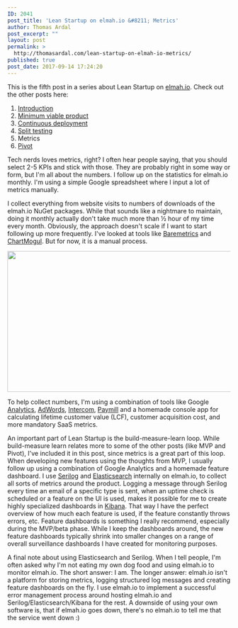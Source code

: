 ```yaml
---
ID: 2041
post_title: 'Lean Startup on elmah.io &#8211; Metrics'
author: Thomas Ardal
post_excerpt: ""
layout: post
permalink: >
  http://thomasardal.com/lean-startup-on-elmah-io-metrics/
published: true
post_date: 2017-09-14 17:24:20
---
```

This is the fifth post in a series about Lean Startup on <a href="https://elmah.io/">elmah.io</a>. Check out the other posts here:

<ol>
<li><a href="http://thomasardal.com/lean-startup-on-elmah-io-introduction/">Introduction</a></li>
<li><a href="http://thomasardal.com/lean-startup-on-elmah-io-minimum-viable-product/">Minimum viable product</a></li>
<li><a href="http://thomasardal.com/lean-startup-on-elmah-io-continuous-deployment/">Continuous deployment</a></li>
<li><a href="http://thomasardal.com/lean-startup-on-elmah-io-split-testing/">Split testing</a></li>
<li>Metrics</li>
<li><a href="http://thomasardal.com/lean-startup-on-elmah-io-pivot/">Pivot</a></li>
</ol>

Tech nerds loves metrics, right? I often hear people saying, that you should select 2-5 KPIs and stick with those. They are probably right in some way or form, but I'm all about the numbers. I follow up on the statistics for elmah.io monthly. I'm using a simple Google spreadsheet where I input a lot of metrics manually.

I collect everything from website visits to numbers of downloads of the elmah.io NuGet packages. While that sounds like a nightmare to maintain, doing it monthly actually don't take much more than ½ hour of my time every month. Obviously, the approach doesn't scale if I want to start following up more frequently. I've looked at tools like <a href="https://baremetrics.com/" target="_blank">Baremetrics</a> and <a href="https://chartmogul.com/" target="_blank">ChartMogul</a>. But for now, it is a manual process.

<img src="http://thomasardal.com/wp-content/uploads/2017/09/saas_charts-768x318.png" alt="" width="768" height="318" class="aligncenter size-medium_large wp-image-2065" />

To help collect numbers, I'm using a combination of tools like Google <a href="https://analytics.google.com/" target="_blank">Analytics</a>, <a href="https://adwords.google.com/home/" target="_blank">AdWords</a>, <a href="https://www.intercom.com/" target="_blank">Intercom</a>, <a href="https://www.paymill.com/" target="_blank">Paymill</a> and a homemade console app for calculating lifetime customer value (LCF), customer acquisition cost, and more mandatory SaaS metrics.

An important part of Lean Startup is the build-measure-learn loop. While build-measure learn relates more to some of the other posts (like MVP and Pivot), I've included it in this post, since metrics is a great part of this loop. When developing new features using the thoughts from MVP, I usually follow up using a combination of Google Analytics and a homemade feature dashboard. I use <a href="https://serilog.net/" target="_blank">Serilog</a> and <a href="https://www.elastic.co/products/elasticsearch" target="_blank">Elasticsearch</a> internally on elmah.io, to collect all sorts of metrics around the product. Logging a message through Serilog every time an email of a specific type is sent, when an uptime check is scheduled or a feature on the UI is used, makes it possible for me to create highly specialized dashboards in <a href="https://www.elastic.co/products/kibana" target="_blank">Kibana</a>. That way I have the perfect overview of how much each feature is used, if the feature constantly throws errors, etc. Feature dashboards is something I really recommend, especially during the MVP/beta phase. While I keep the dashboards around, the new feature dashboards typically shrink into smaller changes on a range of overall surveillance dashboards I have created for monitoring purposes.

A final note about using Elasticsearch and Serilog. When I tell people, I'm often asked why I'm not eating my own dog food and using elmah.io to monitor elmah.io. The short answer: I am. The longer answer: elmah.io isn't a platform for storing metrics, logging structured log messages and creating feature dashboards on the fly. I use elmah.io to implement a successful error management process around hosting elmah.io and Serilog/Elasticsearch/Kibana for the rest. A downside of using your own software is, that if elmah.io goes down, there's no elmah.io to tell me that the service went down :)
